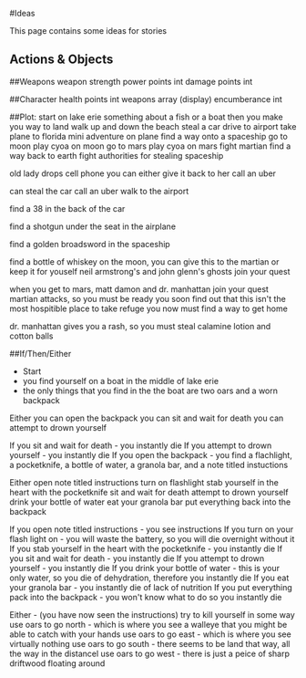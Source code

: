 #Ideas

This page contains some ideas for stories




## Actions & Objects



##Weapons
weapon strength power points int
damage points int



##Character
health points int
weapons array (display)
encumberance int



##Plot:
start on lake erie
something about a fish or a boat
then you make you way to land
walk up and down the beach
steal a car
drive to airport
take plane to florida
mini adventure on plane
find a way onto a spaceship
go to moon
play cyoa on moon
go to mars
play cyoa on mars
fight martian
find a way back to earth
fight authorities for stealing spaceship

old lady drops cell phone
you can either
give it back to her
call an uber

can steal the car
call an uber
walk to the airport

find a 38 in the back of the car

find a shotgun under the seat in the airplane

find a golden broadsword in the spaceship

find a bottle of whiskey on the moon, you can give this to the martian or keep it for youself
neil armstrong's and john glenn's ghosts join your quest

when you get to mars, matt damon and dr. manhattan join your quest
martian attacks, so you must be ready
you soon find out that this isn't the most hospitible place to take refuge
you now must find a way to get home

dr. manhattan gives you a rash, so you must steal calamine lotion and cotton balls



##If/Then/Either
 - Start
 - you find yourself on a boat in the middle of lake erie
 - the only things that you find in the the boat are two oars and a worn backpack
 
Either
you can open the backpack
you can sit and wait for death
you can attempt to drown yourself

If you sit and wait for death - you instantly die
If you attempt to drown yourself - you instantly die
If you open the backpack - you find a flachlight, a pocketknife, a bottle of water, a granola bar, and a note titled instuctions

Either
open note titled instructions
turn on flashlight
stab yourself in the heart with the pocketknife
sit and wait for death
attempt to drown yourself
drink your bottle of water
eat your granola bar
put everything back into the backpack

If you open note titled instructions - you see instructions
If you turn on your flash light on - you will waste the battery, so you will die overnight without it
If you stab yourself in the heart with the pocketknife - you instantly die
If you sit and wait for death - you instantly die
If you attempt to drown yourself - you instantly die
If you drink your bottle of water -  this is your only water, so you die of dehydration, therefore you instantly die
If you eat your granola bar - you instantly die of lack of nutrition
If you put everything pack into the backpack - you won't know what to do so you instantly die

Either - (you have now seen the instructions)
try to kill yourself in some way
use oars to go north - which is where you see a walleye that you might be able to catch with your hands
use oars to go east - which is where you see virtually nothing
use oars to go south - there seems to be land that way, all the way in the distancel
use oars to go west - there is just a peice of sharp driftwood floating around